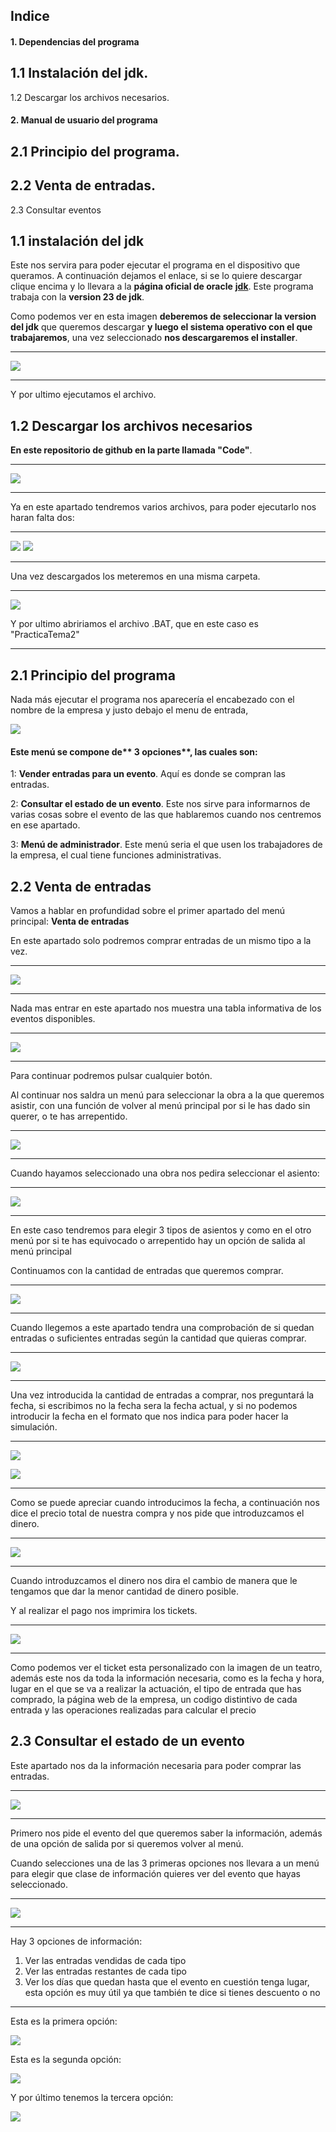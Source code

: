 ## 	Indice
#### 1.	Dependencias del programa
1.1 Instalación del jdk.
-
1.2 Descargar los archivos necesarios.
#### 2.	Manual de usuario del programa
2.1	Principio del programa.
-
2.2	Venta de entradas.
-
2.3	Consultar eventos



## 1.1 instalación del jdk
Este nos servira para poder ejecutar el programa en el dispositivo que queramos.
A continuación  dejamos el enlace, si se lo quiere descargar clique encima y lo llevara a la **página oficial de oracle** [**jdk**](http://https://www.oracle.com/cis/java/technologies/downloads/ "JDK"). Este programa trabaja con la **version 23 de jdk**.

Como podemos ver en esta imagen **deberemos de seleccionar la version del jdk** que queremos descargar **y luego el sistema operativo con el que trabajaremos**, una vez seleccionado **nos descargaremos el installer**.

---
![](https://cdn.discordapp.com/attachments/1202672799580295228/1306655244801020017/InstalacionJdk.PNG?ex=67377506&is=67362386&hm=f3a7585c77bc21d916556b3101b113198a1d4b4d7ce7a0f1000ae6ab14b0112c&)

---
Y por ultimo ejecutamos el archivo.

## 1.2 Descargar los archivos necesarios
**En este repositorio de github en la parte llamada "Code"**.

---
![](https://cdn.discordapp.com/attachments/1202672799580295228/1306658084482973796/Captura.PNG?ex=673777ab&is=6736262b&hm=e0a069de950a818da92a09b90aedc309436aa4f7abde093f1dd16e5b8874d563&)

---
 Ya en este apartado tendremos varios archivos, para poder ejecutarlo nos haran falta dos:

---
![](https://cdn.discordapp.com/attachments/1202672799580295228/1306658545478930472/image.png?ex=67377819&is=67362699&hm=466515fbcb2d592b955719a5c78920c55dad80277cc3d52c047442e71d340e47&)
![](https://cdn.discordapp.com/attachments/1202672799580295228/1306658586977632296/image.png?ex=67377823&is=673626a3&hm=2ec49d6d10cbf11ecdef6395fb89cd0ae3e2846ff7c570d5c57820fb091b4d22&)

---
Una vez descargados los meteremos en una misma carpeta.

---
![](https://cdn.discordapp.com/attachments/1202672799580295228/1306659059952390265/image.png?ex=67377894&is=67362714&hm=c6b8d21dc954514d5259a2ccf35aa7c0e0de2c810a4b68196d2397d1a1396898&)

Y por ultimo abririamos el archivo .BAT, que en este caso es "PracticaTema2"

---
## 2.1	Principio del programa
Nada más ejecutar el programa nos aparecería el encabezado con el nombre de la empresa y justo debajo el menu de entrada,

![](https://cdn.discordapp.com/attachments/1202672799580295228/1306660674998374420/image.png?ex=67377a15&is=67362895&hm=d7ee351f4e5a0a21a3385012d35a40a80089597e851b2f65ca40f16a9a844154&)

#### Este menú se compone de** 3 opciones**, las cuales son:


1: **Vender entradas para un evento**. Aquí es donde se compran las entradas.

2: **Consultar el estado de un evento**. Este nos sirve para informarnos de varias cosas sobre el evento de las que hablaremos cuando nos centremos en ese apartado.

3:	**Menú de administrador**. Este menú seria el que usen los trabajadores de la empresa, el cual tiene funciones administrativas.

## 2.2	Venta de entradas
Vamos a hablar en profundidad sobre el primer apartado del menú principal: **Venta de entradas**

En este apartado solo podremos comprar entradas de un mismo tipo a la vez.

---
![](https://cdn.discordapp.com/attachments/1202672799580295228/1306663624013512816/Captura.PNG?ex=67377cd4&is=67362b54&hm=eb8cb62177883d57394f30c4e7d54b935fad78c64ff1c20dea79278384e97c69&)

---

Nada mas entrar en este apartado nos muestra una tabla informativa de los eventos disponibles.

---
![](https://cdn.discordapp.com/attachments/1202672799580295228/1306664963787591752/image.png?ex=67377e14&is=67362c94&hm=4baf68fcb589c86adbd12bfb25bdcbae6db2bd3766f7a23d91f6ee70b7fc94a6&)

---
Para continuar podremos pulsar cualquier botón.

Al continuar nos saldra un menú para seleccionar la obra a la que queremos asistir, con una función de volver al menú principal por si le has dado sin querer, o te has arrepentido.

---

![](https://cdn.discordapp.com/attachments/1202672799580295228/1306667209355169883/image.png?ex=6737802b&is=67362eab&hm=30cb9c9b0ef38ba0fc74112968162d96c9ae47fd6c63cd83e06f8f8c4dc0bb26&)

---
Cuando hayamos seleccionado una obra nos pedira seleccionar el asiento:

---
![](https://cdn.discordapp.com/attachments/1202672799580295228/1306667936731234314/image.png?ex=673780d8&is=67362f58&hm=a5b0b0cb5afc5d9404ed8ad51e71a1b989d33243d7f10e213eacc58d82bffdb1&)

---
En este caso tendremos para elegir 3 tipos de asientos y como en el otro menú por si te has equivocado o arrepentido hay un opción de salida al menú principal

Continuamos con la cantidad de entradas que queremos comprar.

---

![](https://cdn.discordapp.com/attachments/1202672799580295228/1306668783733047317/image.png?ex=673781a2&is=67363022&hm=c23f57ca73a32765e1ed8e2eacedf540f605f54ace212a2247fd6b616da51f04&)

---

Cuando llegemos a este apartado tendra una comprobación de si quedan entradas o suficientes entradas según la cantidad que quieras comprar.

---

![](https://cdn.discordapp.com/attachments/1202672799580295228/1306673374180671598/image.png?ex=673785e9&is=67363469&hm=17e1997eda5b4c720ff92a0d4aa146078646673521979a5fb38f054c006fdb14&)

---

Una vez introducida la cantidad de entradas a comprar, nos preguntará la fecha, si escribimos no la fecha sera la fecha actual, y si no podemos introducir la fecha en el formato que nos indica para poder hacer la simulación.

---

![](https://cdn.discordapp.com/attachments/1202672799580295228/1306675945192689738/image.png?ex=6737884e&is=673636ce&hm=bbaa226168915d4ebd7e10b8f83b0fd13e1338954cebbd95bb530080672961f4&)

![](https://cdn.discordapp.com/attachments/1202672799580295228/1306678610119364699/image.png?ex=67378ac9&is=67363949&hm=47a6ad827a3cf25560551b31ae5a8f06672689910ad54e9a139a86b3aa8a02f1&)

---
Como se puede apreciar cuando introducimos la fecha, a continuación nos dice el precio total de nuestra compra y nos pide que introduzcamos el dinero.

---

![](https://cdn.discordapp.com/attachments/1202672799580295228/1306679200232771664/image.png?ex=67378b56&is=673639d6&hm=ba23b242269c28ab4830af44e19317eeab22cda9ff7c4bd52fcb6bcdbce75a8c&)

---

Cuando introduzcamos el dinero nos dira el cambio de manera que le tengamos que dar la menor cantidad de dinero posible.

Y al realizar el pago nos imprimira los tickets.

---

![](https://cdn.discordapp.com/attachments/1202672799580295228/1306681406306521088/image.png?ex=67378d64&is=67363be4&hm=ccc1220fdec83cff5ec16d3dcc97ccf08b5547238acc958ceb216cf6ae3d3a29&)

---
Como podemos ver el ticket esta personalizado con la imagen de un teatro, además este nos da toda la información necesaria, como es la fecha y hora, lugar en el que se va a realizar la actuación, el tipo de entrada que has comprado, la página web de la empresa, un codigo distintivo de cada entrada y las operaciones realizadas para calcular el precio

## 2.3	Consultar el estado de un evento
Este apartado nos da la información necesaria para poder comprar las entradas.

---------------------

![](https://cdn.discordapp.com/attachments/1202672799580295228/1306685109382021140/image.png?ex=673790d7&is=67363f57&hm=561cfd19f663cf94d4d9ee4571934149def0580b0b4a2627d59b65b455550686&)

---------------------
Primero nos pide el evento del que queremos saber la información, además de una opción de salida por si queremos volver al menú.

Cuando selecciones una de las 3 primeras opciones nos llevara a un menú para elegir que clase de información quieres ver del evento que hayas seleccionado.

-----------------
![](https://cdn.discordapp.com/attachments/1202672799580295228/1306685461590315078/image.png?ex=6737912b&is=67363fab&hm=c26590bac06445c3937f9a2a4183317e9640d7fcd75b1ee58883af677b11896b&)

---------------------
Hay 3 opciones de información:
1.	Ver las entradas vendidas de cada tipo
2.	Ver las entradas restantes de cada tipo
3.	Ver los días que quedan hasta que el evento en cuestión tenga lugar, esta opción es muy útil ya que también te dice si tienes descuento o no

--------

Esta es la primera opción:

![](https://cdn.discordapp.com/attachments/1202672799580295228/1306686472295940196/image.png?ex=6737921c&is=6736409c&hm=d58064e48a79b108682263a5144bbfa2e4ffa39d63c58d5e22713ea0ad8241e8&)

Esta es la segunda opción:

![](https://cdn.discordapp.com/attachments/1202672799580295228/1306686719416078416/image.png?ex=67379256&is=673640d6&hm=cfbb88151298f44261d129fe24ad3f71ad2fa9acba72a7bb43fae22475a03e38&)

Y por último tenemos la tercera opción:

![](https://cdn.discordapp.com/attachments/1202672799580295228/1306687167757811732/image.png?ex=673792c1&is=67364141&hm=6fe592522b91886faa5ca82338590f4673153dbb71f09e85c151047aa5a8b6f2&)


